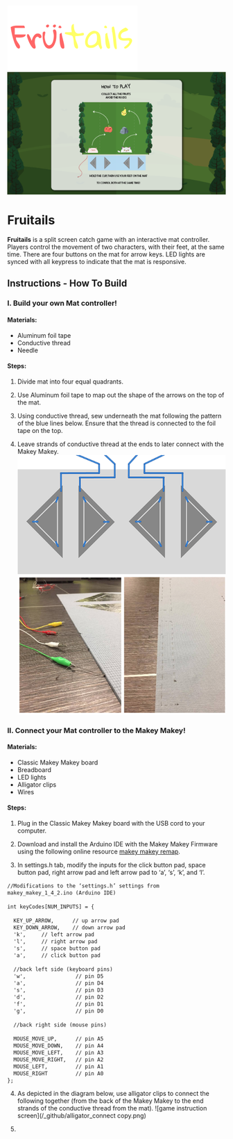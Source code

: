 ![fruitails logo](/_assets/logo_thumnail.png)
![game instruction screen](/_github/instruction_screen.png)

# Fruitails
**Fruitails** is a split screen catch game with an interactive mat controller. Players control the movement of two characters, with their feet, at the same time. There are four buttons on the mat for arrow keys. LED lights are synced with all keypress to indicate that the mat is responsive.

## Instructions - How To Build

### I. Build your own Mat controller!

#### Materials:
* Aluminum foil tape
* Conductive thread
* Needle

#### Steps:
1. Divide mat into four equal quadrants.

2. Use Aluminum foil tape to map out the shape of the arrows on the top of the mat.

3. Using conductive thread, sew underneath the mat following the pattern of the blue lines below. Ensure that the thread is connected to the foil tape on the top.

4. Leave strands of conductive thread at the ends to later connect with the Makey Makey.
![game instruction screen](/_github/conductive_thread.png)
![game instruction screen](/_github/mat_back.png)

### II. Connect your Mat controller to the Makey Makey!

#### Materials:
* Classic Makey Makey board
* Breadboard
* LED lights
* Alligator clips
* Wires

#### Steps:
1. Plug in the Classic Makey Makey board with the USB cord to your computer.

2. Download and install the Arduino IDE with the Makey Makey Firmware using the following online resource [makey makey remap](http://www.makeymakey.com/remap/).

3. In settings.h tab, modify the inputs for the click button pad, space button pad, right arrow pad and left arrow pad to ‘a’, ‘s’, ‘k’, and ‘l’.

```
//Modifications to the ‘settings.h’ settings from makey_makey_1_4_2.ino (Arduino IDE)

int keyCodes[NUM_INPUTS] = {

  KEY_UP_ARROW,      // up arrow pad
  KEY_DOWN_ARROW,    // down arrow pad
  'k',     // left arrow pad
  'l',     // right arrow pad
  's',     // space button pad
  'a',     // click button pad

  //back left side (keyboard pins)
  'w',                // pin D5
  'a',                // pin D4
  's',                // pin D3
  'd',                // pin D2
  'f',                // pin D1
  'g',                // pin D0

  //back right side (mouse pins)

  MOUSE_MOVE_UP,      // pin A5
  MOUSE_MOVE_DOWN,    // pin A4
  MOUSE_MOVE_LEFT,    // pin A3
  MOUSE_MOVE_RIGHT,   // pin A2
  MOUSE_LEFT,         // pin A1
  MOUSE_RIGHT         // pin A0
};

```

4. As depicted in the diagram below, use alligator clips to connect the following together (from the back of the Makey Makey to the end strands of the conductive thread from the mat).
![game instruction screen](/_github/alligator_connect copy.png)

5. 

